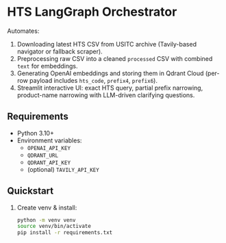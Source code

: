 # HTS LangGraph Orchestrator

Automates:
1. Downloading latest HTS CSV from USITC archive (Tavily-based navigator or fallback scraper).
2. Preprocessing raw CSV into a cleaned `processed` CSV with combined `text` for embeddings.
3. Generating OpenAI embeddings and storing them in Qdrant Cloud (per-row payload includes `hts_code`, `prefix4`, `prefix6`).
4. Streamlit interactive UI: exact HTS query, partial prefix narrowing, product-name narrowing with LLM-driven clarifying questions.

## Requirements
- Python 3.10+
- Environment variables:
  - `OPENAI_API_KEY`
  - `QDRANT_URL`
  - `QDRANT_API_KEY`
  - (optional) `TAVILY_API_KEY`

## Quickstart
1. Create venv & install:
   ```bash
   python -m venv venv
   source venv/bin/activate
   pip install -r requirements.txt
